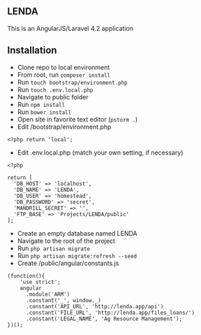 ## LENDA

This is an AngularJS/Laravel 4.2 application

## Installation

* Clone repo to local environment
* From root, run ```composer install```
* Run ```touch bootstrap/environment.php```
* Run ```touch .env.local.php```
* Navigate to public folder
* Run ```npm install```  
* Run ```bower install```
* Open site in favorite text editor (```pstorm .```)
* Edit /bootstrap/environment.php
  
```
<?php return 'local';
```

* Edit .env.local.php (match your own setting, if necessary)

```
<?php

return [
  'DB_HOST' => 'localhost',
  'DB_NAME' => 'LENDA',
  'DB_USER' => 'homestead',
  'DB_PASSWORD' => 'secret',
  'MANDRILL_SECRET' => '',
  'FTP_BASE' => 'Projects/LENDA/public'
];
```

* Create an empty database named LENDA
* Navigate to the root of the project
* Run ```php artisan migrate```
* Run ```php artisan migrate:refresh --seed```
* Create /public/angular/constants.js

```
(function(){
    'use strict';
    angular
      .module('ARM')
      .constant('_', window._)
      .constant('API_URL', 'http://lenda.app/api')
      .constant('FILE_URL', 'http://lenda.app/files_loans/')
      .constant('LEGAL_NAME', 'Ag Resource Management');
})();
```



